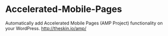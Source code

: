 # Accelerated-Mobile-Pages
Automatically add Accelerated Mobile Pages (AMP Project) functionality on your WordPress. http://theskin.io/amp/
